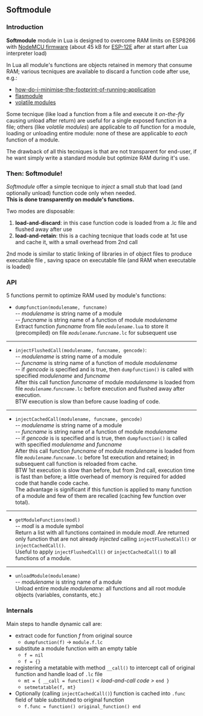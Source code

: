 ## Softmodule


### Introduction

**Softmodule** module in Lua is designed to overcome RAM limits on ESP8266 with [NodeMCU firmware](https://nodemcu.readthedocs.io/en/master/en/build/) (about 45 kB for [ESP-12E](http://www.esp8266.com/wiki/doku.php?id=esp8266-module-family#esp-12) after at start after Lua interpreter load)

In Lua all module's functions are objects retained in memory that consume RAM; various tecniques are available to discard a function code after use, e.g.:

  * [how-do-i-minimise-the-footprint-of-running-application](https://nodemcu.readthedocs.io/en/dev/en/lua-developer-faq/#how-do-i-minimise-the-footprint-of-running-application)
  * [flasmodule](http://www.esp8266.com/viewtopic.php?f=19&t=1940)
  * [volatile modules](http://www.esp8266.com/viewtopic.php?f=24&t=3311&start=10)

Some tecnique (like load a function from a file and execute it *on-the-fly* causing unload after return) are useful for a single exposed function in a file;
others (like *volatile modules*) are applicable to *all* function for a module, loading or unloading entire module:
none of these are applicable to *each* function of a module.

The drawback of all this tecniques is that are not transparent for end-user, if he want simply write a standard module but optimize RAM during it's use.


### Then: **Softmodule**!

*Softmodule* offer a simple tecnique to *inject* a small stub that load (and optionally unload) function code only when needed.  
**This is done transparently on module's functions.**  

Two modes are disposable:

  1. **load-and-discard**: in this case function code is loaded from a .lc file and flushed away after use  
  2. **load-and-retain**: this is a caching tecnique that loads code at 1st use and cache it, with a small overhead from 2nd call

2nd mode is similar to static linking of libraries in  of object files to produce executable file , saving space on executable file (and RAM when executable is loaded)


### API

5 functions permit to optimize RAM used by module's functions:

  * `dumpfunction(modulename, funcname)`  
  -- *modulename* is string name of a module  
  -- *funcname* is string name of a function of module *modulename*  
Extract function *funcname* from file *`modulename`*`.lua` to store it (precompiled) on file *`modulename`*.*`funcname`*`.lc` for subsequent use
  ---
  * `injectFlushedCall(modulename, funcname, gencode)`:  
  -- *modulename* is string name of a module  
  -- *funcname* is string name of a function of module *modulename*  
  -- if *gencode* is specified and is true, then `dumpfunction()` is called with specified *modulename* and *funcname*  
After this call function *funcname* of module *modulename* is loaded from file *`modulename`*.*`funcname`*`.lc` before execution and flushed away after execution.  
BTW execution is slow than before cause loading of code.
  ---
  * `injectCachedCall(modulename, funcname, gencode)`  
  -- *modulename* is string name of a module  
  -- *funcname* is string name of a function of module *modulename*  
  -- if *gencode* is is specified and is true, then `dumpfunction()` is called with specified *modulename* and *funcname*  
After this call function *funcname* of module *modulename* is loaded from file *`modulename`*.*`funcname`*`.lc` before 1st execution and retained; in subsequent call function is reloaded from cache.  
BTW 1st execution is slow than before, but from 2nd call, execution time is fast than before; a little overhead of memory is required for added code that handle code cache.  
The advantage is significant if this function is applied to many function of a module and few of them are recalled (caching few function over total).
  ---
  * `getModuleFunctions(modl)`  
  -- *modl* is a module symbol  
Return a list with all functions contained in module *modl*. Are returned only function that are not already *injected* calling `injectFlushedCall()` or `injectCachedCall()`.  
Useful to apply `injectFlushedCall()` or `injectCachedCall()` to all functions of a module.
  ---
  * `unloadModule(modulename)`  
  -- *modulename* is string name of a module  
Unload entire module *modulename*: all functions and all root module objects (variables, constants, etc.) 


### Internals

Main steps to handle dynamic call are:  

  * extract code for function *f* from original source  
    * `dumpfunction(f)` -> `module.f.lc`
  * substitute a module function with an empty table  
    * `f = nil`
    * `f = {}`
  * registering a metatable with method `__call()` to intercept call of original function and handle load of `.lc` file
    * `mt = { __call = function()` *< load-and-call code >* `end }`
    * `setmetatable(f, mt}`
  * Optionally (calling `injectCachedCall()`) function is cached into `.func` field of table substituted to original function  
    * `f.func = function() original_function() end`
